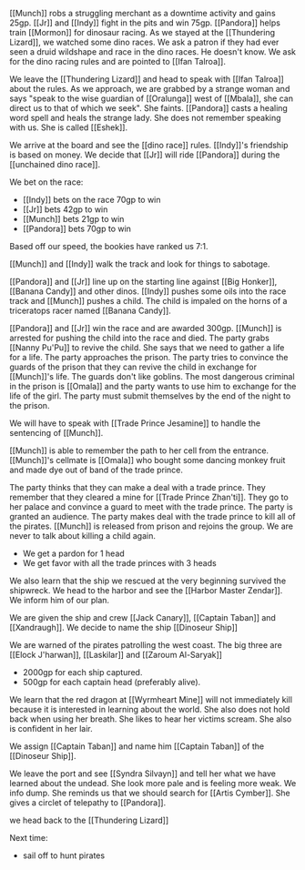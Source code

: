 [[Munch]] robs a struggling merchant as a downtime activity and gains 25gp. [[Jr]] and [[Indy]] fight in the pits and win 75gp. [[Pandora]] helps train [[Mormon]] for dinosaur racing. As we stayed at the [[Thundering Lizard]], we watched some dino races. We ask a patron if they had ever seen a druid wildshape and race in the dino races. He doesn't know. We ask for the dino racing rules and are pointed to [[Ifan Talroa]]. 

We leave the [[Thundering Lizard]] and head to speak with [[Ifan Talroa]] about the rules. As we approach, we are grabbed by a strange woman and says "speak to the wise guardian of [[Oralunga]] west of [[Mbala]], she can direct us to that of which we seek". She faints. [[Pandora]] casts a healing word spell and heals the strange lady. She does not remember speaking with us. She is called [[Eshek]]. 

We arrive at the board and see the [[dino race]] rules. [[Indy]]'s friendship is based on money. We decide that [[Jr]] will ride [[Pandora]] during the [[unchained dino race]].

We bet on the race:
- [[Indy]] bets on the race 70gp to win
- [[Jr]] bets 42gp to win
- [[Munch]] bets 21gp to win
- [[Pandora]] bets 70gp to win

Based off our speed, the bookies have ranked us 7:1.

[[Munch]] and [[Indy]] walk the track and look for things to sabotage. 

[[Pandora]] and [[Jr]] line up on the starting line against [[Big Honker]], [[Banana Candy]] and other dinos. [[Indy]] pushes some oils into the race track and [[Munch]] pushes a child. The child is impaled on the horns of a triceratops racer named [[Banana Candy]]. 

[[Pandora]] and [[Jr]] win the race and are awarded 300gp. [[Munch]] is arrested for pushing the child into the race and died. The party grabs [[Nanny Pu'Pu]] to revive the child. She says that we need to gather a life for a life. The party approaches the prison. The party tries to convince the guards of the prison that they can revive the child in exchange for [[Munch]]'s life. The guards don't like goblins.  The most dangerous criminal in the prison is [[Omala]] and the party wants to use him to exchange for the life of the girl. The party must submit themselves by the end of the night to the prison.

We will have to speak with [[Trade Prince Jesamine]] to handle the sentencing of [[Munch]].

[[Munch]] is able to remember the path to her cell from the entrance. [[Munch]]'s cellmate is [[Omala]] who bought some dancing monkey fruit and made dye out of band of the trade prince.

The party thinks that they can make a deal with a trade prince. They remember that they cleared a mine for [[Trade Prince Zhan'ti]]. They go to her palace and convince a guard to meet with the trade prince. The party is granted an audience. The party makes deal with the trade prince to kill all of the pirates. [[Munch]] is released from prison and rejoins the group. We are never to talk about killing a child again.

- We get a pardon for 1 head
- We get favor with all the trade princes with 3 heads

We also learn that the ship we rescued at the very beginning survived the shipwreck. We head to the harbor and see the [[Harbor Master Zendar]].  We inform him of our plan. 

We are given the ship and crew [[Jack Canary]], [[Captain Taban]] and [[Xandraugh]]. We decide to name the ship [[Dinoseur Ship]]

We are warned of the pirates patrolling the west coast. The big three are [[Elock J'harwan]], [[Laskilar]] and [[Zaroum Al-Saryak]]

- 2000gp for each ship captured.
- 500gp for each captain head (preferably alive).

We learn that the red dragon at [[Wyrmheart Mine]] will not immediately kill because it is interested in learning about the world. She also does not hold back when using her breath. She likes to hear her victims scream. She also is confident in her lair.

We assign [[Captain Taban]] and name him [[Captain Taban]] of the [[Dinoseur Ship]].

 We leave the port and see [[Syndra Silvayn]] and tell her what we have learned about the undead. She look more pale and is feeling more weak. We info dump. She reminds us that we should search for [[Artis Cymber]]. She gives a circlet of telepathy to [[Pandora]].

we head back to the [[Thundering Lizard]]

Next time:
- sail off to hunt pirates